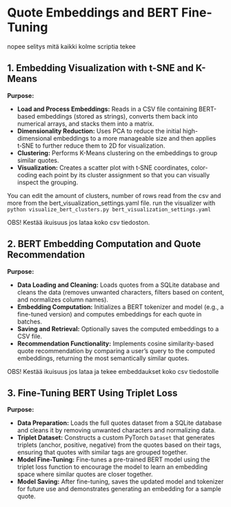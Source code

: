 # Quote Embeddings and BERT Fine-Tuning

nopee selitys mitä kaikki kolme scriptia tekee

## 1. Embedding Visualization with t-SNE and K-Means

**Purpose:**  
- **Load and Process Embeddings:** Reads in a CSV file containing BERT-based embeddings (stored as strings), converts them back into numerical arrays, and stacks them into a matrix.
- **Dimensionality Reduction:** Uses PCA to reduce the initial high-dimensional embeddings to a more manageable size and then applies t‑SNE to further reduce them to 2D for visualization.
- **Clustering:** Performs K-Means clustering on the embeddings to group similar quotes.
- **Visualization:** Creates a scatter plot with t‑SNE coordinates, color-coding each point by its cluster assignment so that you can visually inspect the grouping.

You can edit the amount of clusters, number of rows read from the csv and more from the bert_visualization_settings.yaml file.
run the visualizer with 
```python visualize_bert_clusters.py bert_visualization_settings.yaml```

OBS! Kestää ikuisuus jos lataa koko csv tiedoston.

## 2. BERT Embedding Computation and Quote Recommendation

**Purpose:**  
- **Data Loading and Cleaning:** Loads quotes from a SQLite database and cleans the data (removes unwanted characters, filters based on content, and normalizes column names).
- **Embedding Computation:** Initializes a BERT tokenizer and model (e.g., a fine-tuned version) and computes embeddings for each quote in batches.
- **Saving and Retrieval:** Optionally saves the computed embeddings to a CSV file.
- **Recommendation Functionality:** Implements cosine similarity-based quote recommendation by comparing a user’s query to the computed embeddings, returning the most semantically similar quotes.

OBS! Kestää ikuisuus jos lataa ja tekee embeddaukset koko csv tiedostolle

## 3. Fine-Tuning BERT Using Triplet Loss

**Purpose:**  
- **Data Preparation:** Loads the full quotes dataset from a SQLite database and cleans it by removing unwanted characters and normalizing data.
- **Triplet Dataset:** Constructs a custom PyTorch `Dataset` that generates triplets (anchor, positive, negative) from the quotes based on their tags, ensuring that quotes with similar tags are grouped together.
- **Model Fine-Tuning:** Fine-tunes a pre-trained BERT model using the triplet loss function to encourage the model to learn an embedding space where similar quotes are closer together.
- **Model Saving:** After fine-tuning, saves the updated model and tokenizer for future use and demonstrates generating an embedding for a sample quote.


